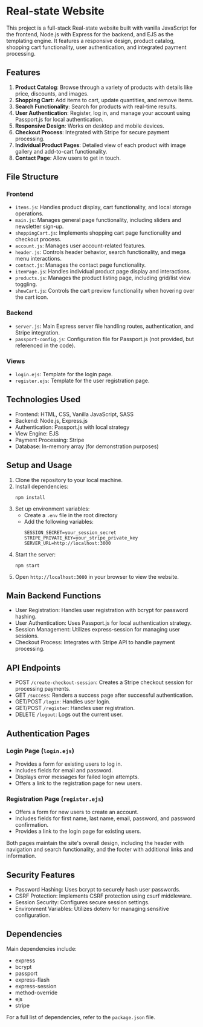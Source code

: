 # Real-state Website

This project is a full-stack Real-state website built with vanilla JavaScript for the frontend, Node.js with Express for the backend, and EJS as the templating engine. It features a responsive design, product catalog, shopping cart functionality, user authentication, and integrated payment processing.

## Features

1. **Product Catalog**: Browse through a variety of products with details like price, discounts, and images.
2. **Shopping Cart**: Add items to cart, update quantities, and remove items.
3. **Search Functionality**: Search for products with real-time results.
4. **User Authentication**: Register, log in, and manage your account using Passport.js for local authentication.
5. **Responsive Design**: Works on desktop and mobile devices.
6. **Checkout Process**: Integrated with Stripe for secure payment processing.
7. **Individual Product Pages**: Detailed view of each product with image gallery and add-to-cart functionality.
8. **Contact Page**: Allow users to get in touch.

## File Structure

### Frontend
- `items.js`: Handles product display, cart functionality, and local storage operations.
- `main.js`: Manages general page functionality, including sliders and newsletter sign-up.
- `shoppingCart.js`: Implements shopping cart page functionality and checkout process.
- `account.js`: Manages user account-related features.
- `header.js`: Controls header behavior, search functionality, and mega menu interactions.
- `contact.js`: Manages the contact page functionality.
- `itemPage.js`: Handles individual product page display and interactions.
- `products.js`: Manages the product listing page, including grid/list view toggling.
- `showCart.js`: Controls the cart preview functionality when hovering over the cart icon.

### Backend
- `server.js`: Main Express server file handling routes, authentication, and Stripe integration.
- `passport-config.js`: Configuration file for Passport.js (not provided, but referenced in the code).

### Views
- `login.ejs`: Template for the login page.
- `register.ejs`: Template for the user registration page.

## Technologies Used

- Frontend: HTML, CSS, Vanilla JavaScript, SASS
- Backend: Node.js, Express.js
- Authentication: Passport.js with local strategy
- View Engine: EJS
- Payment Processing: Stripe
- Database: In-memory array (for demonstration purposes)

## Setup and Usage

1. Clone the repository to your local machine.
2. Install dependencies:
   ```
   npm install
   ```
3. Set up environment variables:
   - Create a `.env` file in the root directory
   - Add the following variables:
     ```
     SESSION_SECRET=your_session_secret
     STRIPE_PRIVATE_KEY=your_stripe_private_key
     SERVER_URL=http://localhost:3000
     ```
4. Start the server:
   ```
   npm start
   ```
5. Open `http://localhost:3000` in your browser to view the website.

## Main Backend Functions

- User Registration: Handles user registration with bcrypt for password hashing.
- User Authentication: Uses Passport.js for local authentication strategy.
- Session Management: Utilizes express-session for managing user sessions.
- Checkout Process: Integrates with Stripe API to handle payment processing.

## API Endpoints

- POST `/create-checkout-session`: Creates a Stripe checkout session for processing payments.
- GET `/success`: Renders a success page after successful authentication.
- GET/POST `/login`: Handles user login.
- GET/POST `/register`: Handles user registration.
- DELETE `/logout`: Logs out the current user.

## Authentication Pages

### Login Page (`login.ejs`)
- Provides a form for existing users to log in.
- Includes fields for email and password.
- Displays error messages for failed login attempts.
- Offers a link to the registration page for new users.

### Registration Page (`register.ejs`)
- Offers a form for new users to create an account.
- Includes fields for first name, last name, email, password, and password confirmation.
- Provides a link to the login page for existing users.

Both pages maintain the site's overall design, including the header with navigation and search functionality, and the footer with additional links and information.

## Security Features

- Password Hashing: Uses bcrypt to securely hash user passwords.
- CSRF Protection: Implements CSRF protection using csurf middleware.
- Session Security: Configures secure session settings.
- Environment Variables: Utilizes dotenv for managing sensitive configuration.

## Dependencies

Main dependencies include:
- express
- bcrypt
- passport
- express-flash
- express-session
- method-override
- ejs
- stripe

For a full list of dependencies, refer to the `package.json` file.



